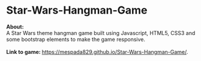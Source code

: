 # Star-Wars-Hangman-Game

<b> About:</b>
<br>
A Star Wars theme hangman game built using Javascript, HTML5, CSS3 and some bootstrap elements to make the game responsive.
<br>
<br>
<b> Link to game: </b> https://mespada829.github.io/Star-Wars-Hangman-Game/.

